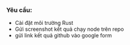 ### Yêu cầu:
- Cài đặt môi trường Rust
- Gửi screenshot kết quả chạy node trên repo
- gửi link kết quả github vào google form
